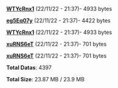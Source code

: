 [**WTYcRnx1**](/data/WTYcRnx1.txt) (22/11/22 - 21:37)- 4933 bytes

[**eg5Eq07y**](/data/eg5Eq07y.txt) (22/11/22 - 21:37)- 4422 bytes

[**WTYcRnx1**](/data/WTYcRnx1.txt) (22/11/22 - 21:37)- 4933 bytes

[**xuRNS6eT**](/data/xuRNS6eT.txt) (22/11/22 - 21:37)- 701 bytes

[**xuRNS6eT**](/data/xuRNS6eT.txt) (22/11/22 - 21:37)- 701 bytes

**Total Datas**: 4397

**Total Size**: 23.87 MB / 23.9 MB